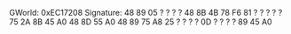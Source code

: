 GWorld: 0xEC17208
Signature: 48 89 05 ? ? ? ? 48 8B 4B 78 F6 81 ? ? ? ? ? 75 2A 8B 45 A0 48 8D 55 A0 48 89 75 A8 25 ? ? ? ? 0D ? ? ? ? 89 45 A0
